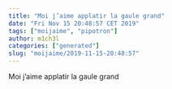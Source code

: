 ```yaml
---
title: "Moi j’aime applatir la gaule grand"
date: "Fri Nov 15 20:48:57 CET 2019"
tags: ["moijaime", "pipotron"]
author: m1ch3l
categories: ["generated"]
slug: "moijaime/2019-11-15-20:48:57"
---
```


Moi j’aime applatir la gaule grand

